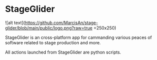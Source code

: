 # StageGlider

![alt text](https://github.com/MarcisAn/stage-glider/blob/main/public/logo.png?raw=true =250x250)

StageGlider is an cross-platform app for cammanding various peaces of software related to stage production and more.

All actions launched from StageGlider are python scripts.
